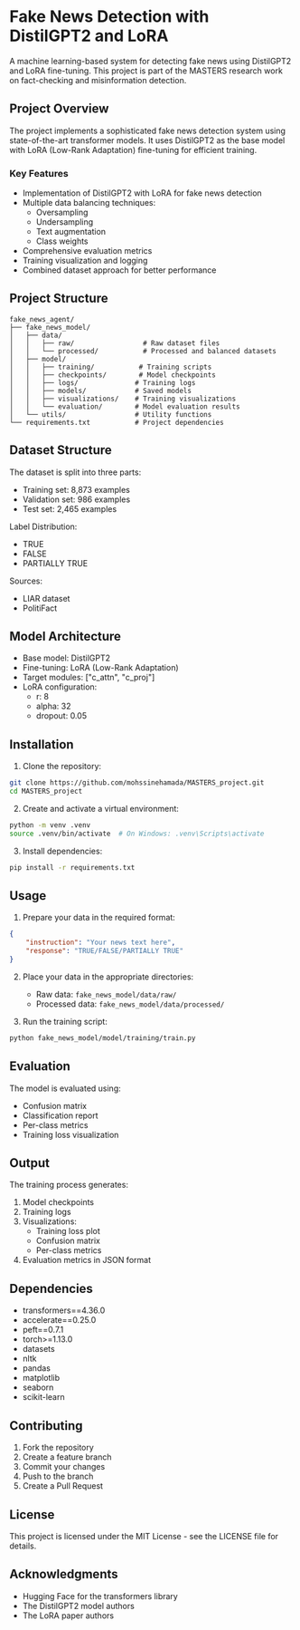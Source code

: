 # Fake News Detection with DistilGPT2 and LoRA

A machine learning-based system for detecting fake news using DistilGPT2 and LoRA fine-tuning. This project is part of the MASTERS research work on fact-checking and misinformation detection.

## Project Overview

The project implements a sophisticated fake news detection system using state-of-the-art transformer models. It uses DistilGPT2 as the base model with LoRA (Low-Rank Adaptation) fine-tuning for efficient training.

### Key Features

* Implementation of DistilGPT2 with LoRA for fake news detection
* Multiple data balancing techniques:
  - Oversampling
  - Undersampling
  - Text augmentation
  - Class weights
* Comprehensive evaluation metrics
* Training visualization and logging
* Combined dataset approach for better performance

## Project Structure

```
fake_news_agent/
├── fake_news_model/
│   ├── data/
│   │   ├── raw/                 # Raw dataset files
│   │   └── processed/           # Processed and balanced datasets
│   ├── model/
│   │   ├── training/           # Training scripts
│   │   ├── checkpoints/        # Model checkpoints
│   │   ├── logs/              # Training logs
│   │   ├── models/            # Saved models
│   │   ├── visualizations/    # Training visualizations
│   │   └── evaluation/        # Model evaluation results
│   └── utils/                 # Utility functions
└── requirements.txt           # Project dependencies
```

## Dataset Structure

The dataset is split into three parts:
* Training set: 8,873 examples
* Validation set: 986 examples
* Test set: 2,465 examples

Label Distribution:
* TRUE
* FALSE
* PARTIALLY TRUE

Sources:
* LIAR dataset
* PolitiFact

## Model Architecture

- Base model: DistilGPT2
- Fine-tuning: LoRA (Low-Rank Adaptation)
- Target modules: ["c_attn", "c_proj"]
- LoRA configuration:
  - r: 8
  - alpha: 32
  - dropout: 0.05

## Installation

1. Clone the repository:
```bash
git clone https://github.com/mohssinehamada/MASTERS_project.git
cd MASTERS_project
```

2. Create and activate a virtual environment:
```bash
python -m venv .venv
source .venv/bin/activate  # On Windows: .venv\Scripts\activate
```

3. Install dependencies:
```bash
pip install -r requirements.txt
```

## Usage

1. Prepare your data in the required format:
```json
{
    "instruction": "Your news text here",
    "response": "TRUE/FALSE/PARTIALLY TRUE"
}
```

2. Place your data in the appropriate directories:
   - Raw data: `fake_news_model/data/raw/`
   - Processed data: `fake_news_model/data/processed/`

3. Run the training script:
```bash
python fake_news_model/model/training/train.py
```

## Evaluation

The model is evaluated using:
- Confusion matrix
- Classification report
- Per-class metrics
- Training loss visualization

## Output

The training process generates:
1. Model checkpoints
2. Training logs
3. Visualizations:
   - Training loss plot
   - Confusion matrix
   - Per-class metrics
4. Evaluation metrics in JSON format

## Dependencies

- transformers==4.36.0
- accelerate==0.25.0
- peft==0.7.1
- torch>=1.13.0
- datasets
- nltk
- pandas
- matplotlib
- seaborn
- scikit-learn

## Contributing

1. Fork the repository
2. Create a feature branch
3. Commit your changes
4. Push to the branch
5. Create a Pull Request

## License

This project is licensed under the MIT License - see the LICENSE file for details.

## Acknowledgments

- Hugging Face for the transformers library
- The DistilGPT2 model authors
- The LoRA paper authors
